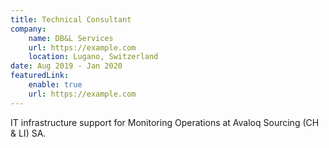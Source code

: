 ```yaml
---
title: Technical Consultant
company:
    name: DB&L Services
    url: https://example.com
    location: Lugano, Switzerland
date: Aug 2019 - Jan 2020
featuredLink:
    enable: true
    url: https://example.com
---
```


IT infrastructure support for Monitoring Operations at Avaloq Sourcing (CH & LI) SA.
